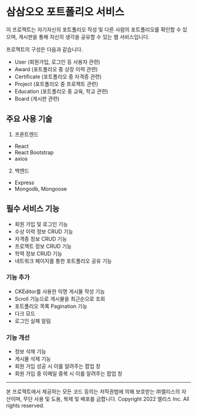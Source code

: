 # 삼삼오오 포트폴리오 서비스

이 프로젝트는 자기자신의 포트폴리오 작성 및 다른 사람의 포트폴리오를 확인할 수 있으며, 게시판을 통해 자신의 생각을 공유할 수 있는 웹 서비스입니다.

프로젝트의 구성은 다음과 같습니다.

- User (회원가입, 로그인 등 사용자 관련)
- Award (포트폴리오 중 상장 이력 관련)
- Certificate (포트폴리오 중 자격증 관련)
- Project (포트폴리오 중 프로젝트 관련)
- Education (포트폴리오 중 교육, 학교 관련)
- Board (게시판 관련)

## 주요 사용 기술

1. 프론트엔드

- React
- React Bootstrap
- axios

2. 백엔드

- Express 
- Mongodb, Mongoose

## 필수 서비스 기능

- 회원 가입 및 로그인 기능
- 수상 이력 정보 CRUD 기능
- 자격증 정보 CRUD 기능
- 프로젝트 정보 CRUD 기능
- 학력 정보 CRUD 기능
- 네트워크 페이지를 통한 포트폴리오 공유 기능

### 기능 추가
- CKEditor를 사용한 익명 게시물 작성 기능
- Scroll 기능으로 게시물을 최근순으로 조회
- 포트폴리오 목록 Pagination 기능
- 다크 모드
- 로그인 실패 알림

### 기능 개선
- 정보 삭제 기능
- 게시물 삭제 기능
- 회원 가입 성공 시 이를 알려주는 팝업 창
- 회원 가입 중 이메일 중복 시 이를 알려주는 팝업 창


---

본 프로젝트에서 제공하는 모든 코드 등의는 저작권법에 의해 보호받는 ㈜엘리스의 자산이며, 무단 사용 및 도용, 복제 및 배포를 금합니다.
Copyright 2022 엘리스 Inc. All rights reserved.
